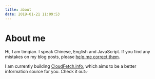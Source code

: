 ```yaml
---
title: about
date: 2019-01-21 11:09:53
---
```


# About me

Hi, I am timqian. I speak Chinese, English and JavaScript. If you find any mistakes on my blog posts, please [help me correct them](https://github.com/timqian/timqian.github.io/tree/develop/source/_posts).

I am currently building [CloudFetch.info](https://cloudfetch.info), which aims to be a better information source for you. Check it out~